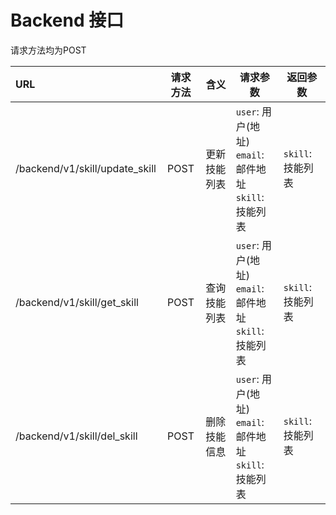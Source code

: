 # Backend 接口

请求方法均为POST

URL|请求方法|含义|请求参数|返回参数
|:---|:---:|---|---|---
/backend/v1/skill/update_skill |POST | 更新技能列表 |`user`: 用户(地址)<br>`email`:邮件地址<br>`skill`: 技能列表|`skill`: 技能列表
/backend/v1/skill/get_skill    |POST | 查询技能列表 |`user`: 用户(地址)<br>`email`:邮件地址<br>`skill`: 技能列表|`skill`: 技能列表
/backend/v1/skill/del_skill    |POST | 删除技能信息 |`user`: 用户(地址)<br>`email`:邮件地址<br>`skill`: 技能列表|`skill`: 技能列表